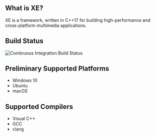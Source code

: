 
## What is XE?
XE is a framework, written in C++17 for building high-performance and cross-platform multimedia applications.

## Build Status

![Continuous Integration Build Status](https://github.com/fapablazacl/XE/actions/workflows/ci.yml/badge.svg)

## Preliminary Supported Platforms
* Windows 10
* Ubuntu
* macOS

## Supported Compilers
* Visual C++
* GCC
* clang 

